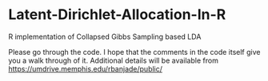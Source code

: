 # Latent-Dirichlet-Allocation-In-R
R implementation of Collapsed Gibbs Sampling based LDA

Please go through the code. I hope that the comments in the code itself give you a walk through of it.
Additional details will be available from https://umdrive.memphis.edu/rbanjade/public/



